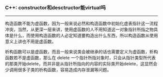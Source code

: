 ### C++: constructor和desctructor能virtual吗

------

构造函数不能为虚函数，因为一般来说必然和构造函数中初始化虚表指针这一流程冲突，当然，从更深一层来讲，使用虚函数的人不用知道这一对象指针所指之物具体是什么，而使用构造函数的人必定知道要构造出什么东西，所以构造函数从使用意义上讲也不用是虚函数。

析构函数可以是虚函数，而且一般来说类会被继承的话也需要定义为虚函数，析构函数若不是虚函数，那么在 delete 一个指针所指对象时，只会从指针类型所代表的那类开始delete，而并非是从指针所指向的内容的实际类开始delete，这显然会少调用很多子类的析构函数，容易造成内存泄漏等问题。